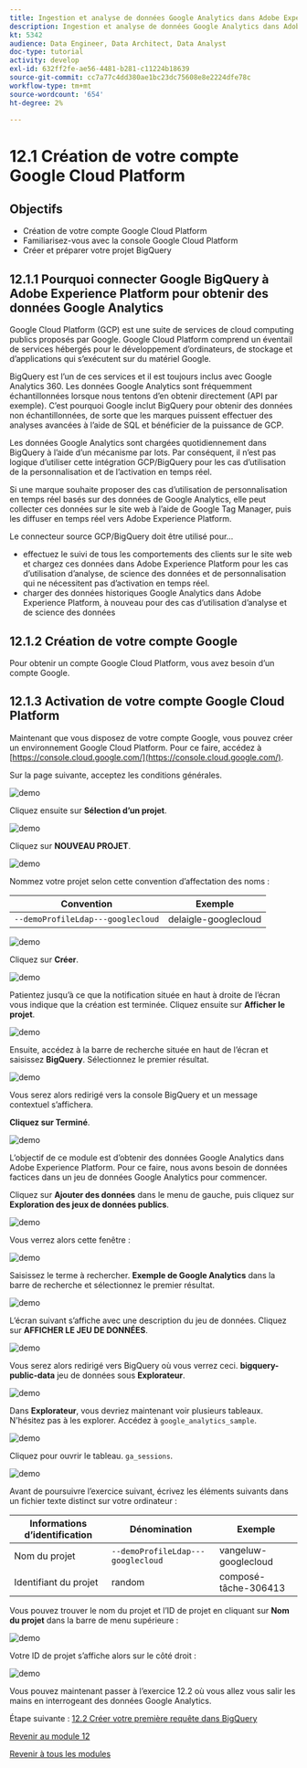 ```yaml
---
title: Ingestion et analyse de données Google Analytics dans Adobe Experience Platform avec le connecteur source BigQuery - Création de votre compte Google Cloud Platform
description: Ingestion et analyse de données Google Analytics dans Adobe Experience Platform avec le connecteur source BigQuery - Création de votre compte Google Cloud Platform
kt: 5342
audience: Data Engineer, Data Architect, Data Analyst
doc-type: tutorial
activity: develop
exl-id: 632ff2fe-ae56-4481-b281-c11224b18639
source-git-commit: cc7a77c4dd380ae1bc23dc75608e8e2224dfe78c
workflow-type: tm+mt
source-wordcount: '654'
ht-degree: 2%

---
```


# 12.1 Création de votre compte Google Cloud Platform

## Objectifs

- Création de votre compte Google Cloud Platform
- Familiarisez-vous avec la console Google Cloud Platform
- Créer et préparer votre projet BigQuery

## 12.1.1 Pourquoi connecter Google BigQuery à Adobe Experience Platform pour obtenir des données Google Analytics

Google Cloud Platform (GCP) est une suite de services de cloud computing publics proposés par Google. Google Cloud Platform comprend un éventail de services hébergés pour le développement d’ordinateurs, de stockage et d’applications qui s’exécutent sur du matériel Google.

BigQuery est l’un de ces services et il est toujours inclus avec Google Analytics 360. Les données Google Analytics sont fréquemment échantillonnées lorsque nous tentons d’en obtenir directement (API par exemple). C’est pourquoi Google inclut BigQuery pour obtenir des données non échantillonnées, de sorte que les marques puissent effectuer des analyses avancées à l’aide de SQL et bénéficier de la puissance de GCP.

Les données Google Analytics sont chargées quotidiennement dans BigQuery à l’aide d’un mécanisme par lots. Par conséquent, il n’est pas logique d’utiliser cette intégration GCP/BigQuery pour les cas d’utilisation de la personnalisation et de l’activation en temps réel.

Si une marque souhaite proposer des cas d’utilisation de personnalisation en temps réel basés sur des données de Google Analytics, elle peut collecter ces données sur le site web à l’aide de Google Tag Manager, puis les diffuser en temps réel vers Adobe Experience Platform.

Le connecteur source GCP/BigQuery doit être utilisé pour...

- effectuez le suivi de tous les comportements des clients sur le site web et chargez ces données dans Adobe Experience Platform pour les cas d’utilisation d’analyse, de science des données et de personnalisation qui ne nécessitent pas d’activation en temps réel.
- charger des données historiques Google Analytics dans Adobe Experience Platform, à nouveau pour des cas d’utilisation d’analyse et de science des données

## 12.1.2 Création de votre compte Google

Pour obtenir un compte Google Cloud Platform, vous avez besoin d’un compte Google.

## 12.1.3 Activation de votre compte Google Cloud Platform

Maintenant que vous disposez de votre compte Google, vous pouvez créer un environnement Google Cloud Platform. Pour ce faire, accédez à [https://console.cloud.google.com/](https://console.cloud.google.com/).

Sur la page suivante, acceptez les conditions générales.

![demo](./images/ex1/1.png)

Cliquez ensuite sur **Sélection d’un projet**.

![demo](./images/ex1/2.png)

Cliquez sur **NOUVEAU PROJET**.

![demo](./images/ex1/createproject.png)

Nommez votre projet selon cette convention d’affectation des noms :

| Convention | Exemple |
| ----------------- |-------------| 
| `--demoProfileLdap---googlecloud` | delaigle-googlecloud |

![demo](./images/ex1/3.png)

Cliquez sur **Créer**.

![demo](./images/ex1/3-1.png)

Patientez jusqu’à ce que la notification située en haut à droite de l’écran vous indique que la création est terminée. Cliquez ensuite sur **Afficher le projet**.

![demo](./images/ex1/4.png)

Ensuite, accédez à la barre de recherche située en haut de l’écran et saisissez **BigQuery**. Sélectionnez le premier résultat.

![demo](./images/ex1/7.png)

Vous serez alors redirigé vers la console BigQuery et un message contextuel s’affichera.

**Cliquez sur Terminé**.

![demo](./images/ex1/5.png)

L’objectif de ce module est d’obtenir des données Google Analytics dans Adobe Experience Platform. Pour ce faire, nous avons besoin de données factices dans un jeu de données Google Analytics pour commencer.

Cliquez sur **Ajouter des données** dans le menu de gauche, puis cliquez sur **Exploration des jeux de données publics**.

![demo](./images/ex1/18.png)

Vous verrez alors cette fenêtre :

![demo](./images/ex1/19.png)

Saisissez le terme à rechercher. **Exemple de Google Analytics** dans la barre de recherche et sélectionnez le premier résultat.

![demo](./images/ex1/20.png)

L’écran suivant s’affiche avec une description du jeu de données. Cliquez sur **AFFICHER LE JEU DE DONNÉES**.

![demo](./images/ex1/21.png)

Vous serez alors redirigé vers BigQuery où vous verrez ceci. **bigquery-public-data** jeu de données sous **Explorateur**.

![demo](./images/ex1/22a.png)

Dans **Explorateur**, vous devriez maintenant voir plusieurs tableaux. N&#39;hésitez pas à les explorer. Accédez à `google_analytics_sample`.

![demo](./images/ex1/22.png)

Cliquez pour ouvrir le tableau. `ga_sessions`.

![demo](./images/ex1/23.png)

Avant de poursuivre l’exercice suivant, écrivez les éléments suivants dans un fichier texte distinct sur votre ordinateur :

| Informations d’identification | Dénomination | Exemple |
| ----------------- |-------------| -------------|
| Nom du projet | `--demoProfileLdap---googlecloud` | vangeluw-googlecloud |
| Identifiant du projet | random | composé-tâche-306413 |

Vous pouvez trouver le nom du projet et l’ID de projet en cliquant sur **Nom du projet** dans la barre de menu supérieure :

![demo](./images/ex1/projectMenu.png)

Votre ID de projet s’affiche alors sur le côté droit :

![demo](./images/ex1/projetcselection.png)

Vous pouvez maintenant passer à l’exercice 12.2 où vous allez vous salir les mains en interrogeant des données Google Analytics.

Étape suivante : [12.2 Créer votre première requête dans BigQuery](./ex2.md)

[Revenir au module 12](./customer-journey-analytics-bigquery-gcp.md)

[Revenir à tous les modules](./../../overview.md)
